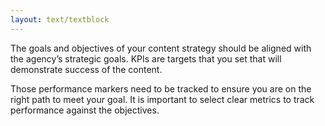```yaml
---
layout: text/textblock
---
```


The goals and objectives of your content strategy should be aligned  with the agency’s strategic goals. KPIs are targets that you set that will demonstrate success of the content.
 
Those performance markers need to be tracked to ensure you are on the right path to meet your goal. It is important to select clear metrics to track performance against the objectives.


